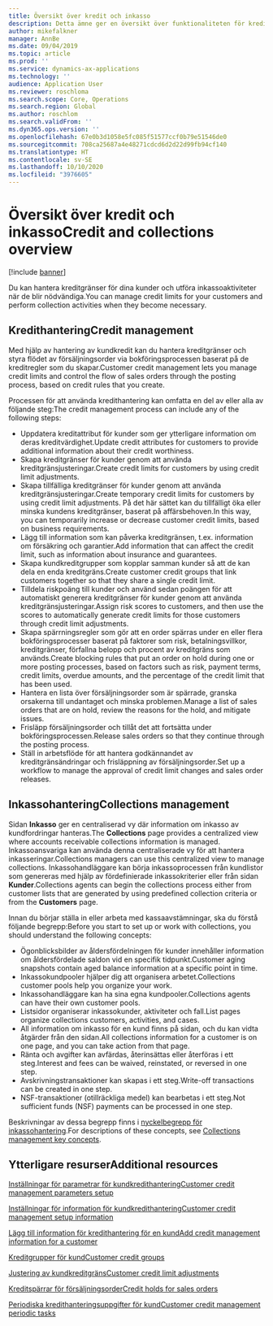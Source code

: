 ```yaml
---
title: Översikt över kredit och inkasso
description: Detta ämne ger en översikt över funktionaliteten för kredit och inkasso.
author: mikefalkner
manager: AnnBe
ms.date: 09/04/2019
ms.topic: article
ms.prod: ''
ms.service: dynamics-ax-applications
ms.technology: ''
audience: Application User
ms.reviewer: roschloma
ms.search.scope: Core, Operations
ms.search.region: Global
ms.author: roschlom
ms.search.validFrom: ''
ms.dyn365.ops.version: ''
ms.openlocfilehash: 67e0b3d1058e5fc085f51577ccf0b79e51546de0
ms.sourcegitcommit: 708ca25687a4e48271cdcd6d2d22d99fb94cf140
ms.translationtype: HT
ms.contentlocale: sv-SE
ms.lasthandoff: 10/10/2020
ms.locfileid: "3976605"
---
```

# <a name="credit-and-collections-overview"></a><span data-ttu-id="75b80-103">Översikt över kredit och inkasso</span><span class="sxs-lookup"><span data-stu-id="75b80-103">Credit and collections overview</span></span>

[!include [banner](../includes/banner.md)]

<span data-ttu-id="75b80-104">Du kan hantera kreditgränser för dina kunder och utföra inkassoaktiviteter när de blir nödvändiga.</span><span class="sxs-lookup"><span data-stu-id="75b80-104">You can manage credit limits for your customers and perform collection activities when they become necessary.</span></span>

## <a name="credit-management"></a><span data-ttu-id="75b80-105">Kredithantering</span><span class="sxs-lookup"><span data-stu-id="75b80-105">Credit management</span></span>

<span data-ttu-id="75b80-106">Med hjälp av hantering av kundkredit kan du hantera kreditgränser och styra flödet av försäljningsorder via bokföringsprocessen baserat på de kreditregler som du skapar.</span><span class="sxs-lookup"><span data-stu-id="75b80-106">Customer credit management lets you manage credit limits and control the flow of sales orders through the posting process, based on credit rules that you create.</span></span>

<span data-ttu-id="75b80-107">Processen för att använda kredithantering kan omfatta en del av eller alla av följande steg:</span><span class="sxs-lookup"><span data-stu-id="75b80-107">The credit management process can include any of the following steps:</span></span>

- <span data-ttu-id="75b80-108">Uppdatera kreditattribut för kunder som ger ytterligare information om deras kreditvärdighet.</span><span class="sxs-lookup"><span data-stu-id="75b80-108">Update credit attributes for customers to provide additional information about their credit worthiness.</span></span>
- <span data-ttu-id="75b80-109">Skapa kreditgränser för kunder genom att använda kreditgränsjusteringar.</span><span class="sxs-lookup"><span data-stu-id="75b80-109">Create credit limits for customers by using credit limit adjustments.</span></span>
- <span data-ttu-id="75b80-110">Skapa tillfälliga kreditgränser för kunder genom att använda kreditgränsjusteringar.</span><span class="sxs-lookup"><span data-stu-id="75b80-110">Create temporary credit limits for customers by using credit limit adjustments.</span></span> <span data-ttu-id="75b80-111">På det här sättet kan du tillfälligt öka eller minska kundens kreditgränser, baserat på affärsbehoven.</span><span class="sxs-lookup"><span data-stu-id="75b80-111">In this way, you can temporarily increase or decrease customer credit limits, based on business requirements.</span></span>
- <span data-ttu-id="75b80-112">Lägg till information som kan påverka kreditgränsen, t.ex. information om försäkring och garantier.</span><span class="sxs-lookup"><span data-stu-id="75b80-112">Add information that can affect the credit limit, such as information about insurance and guarantees.</span></span>
- <span data-ttu-id="75b80-113">Skapa kundkreditgrupper som kopplar samman kunder så att de kan dela en enda kreditgräns.</span><span class="sxs-lookup"><span data-stu-id="75b80-113">Create customer credit groups that link customers together so that they share a single credit limit.</span></span>
- <span data-ttu-id="75b80-114">Tilldela riskpoäng till kunder och använd sedan poängen för att automatiskt generera kreditgränser för kunder genom att använda kreditgränsjusteringar.</span><span class="sxs-lookup"><span data-stu-id="75b80-114">Assign risk scores to customers, and then use the scores to automatically generate credit limits for those customers through credit limit adjustments.</span></span>
- <span data-ttu-id="75b80-115">Skapa spärrningsregler som gör att en order spärras under en eller flera bokföringsprocesser baserat på faktorer som risk, betalningsvillkor, kreditgränser, förfallna belopp och procent av kreditgräns som används.</span><span class="sxs-lookup"><span data-stu-id="75b80-115">Create blocking rules that put an order on hold during one or more posting processes, based on factors such as risk, payment terms, credit limits, overdue amounts, and the percentage of the credit limit that has been used.</span></span>
- <span data-ttu-id="75b80-116">Hantera en lista över försäljningsorder som är spärrade, granska orsakerna till undantaget och minska problemen.</span><span class="sxs-lookup"><span data-stu-id="75b80-116">Manage a list of sales orders that are on hold, review the reasons for the hold, and mitigate issues.</span></span>
- <span data-ttu-id="75b80-117">Frisläpp försäljningsorder och tillåt det att fortsätta under bokföringsprocessen.</span><span class="sxs-lookup"><span data-stu-id="75b80-117">Release sales orders so that they continue through the posting process.</span></span>
- <span data-ttu-id="75b80-118">Ställ in arbetsflöde för att hantera godkännandet av kreditgränsändringar och frisläppning av försäljningsorder.</span><span class="sxs-lookup"><span data-stu-id="75b80-118">Set up a workflow to manage the approval of credit limit changes and sales order releases.</span></span>

## <a name="collections-management"></a><span data-ttu-id="75b80-119">Inkassohantering</span><span class="sxs-lookup"><span data-stu-id="75b80-119">Collections management</span></span>

<span data-ttu-id="75b80-120">Sidan **Inkasso** ger en centraliserad vy där information om inkasso av kundfordringar hanteras.</span><span class="sxs-lookup"><span data-stu-id="75b80-120">The **Collections** page provides a centralized view where accounts receivable collections information is managed.</span></span> <span data-ttu-id="75b80-121">Inkassoansvariga kan använda denna centraliserade vy för att hantera inkasseringar.</span><span class="sxs-lookup"><span data-stu-id="75b80-121">Collections managers can use this centralized view to manage collections.</span></span> <span data-ttu-id="75b80-122">Inkassohandläggare kan börja inkassoprocessen från kundlistor som genereras med hjälp av fördefinierade inkassokriterier eller från sidan **Kunder**.</span><span class="sxs-lookup"><span data-stu-id="75b80-122">Collections agents can begin the collections process either from customer lists that are generated by using predefined collection criteria or from the **Customers** page.</span></span>

<span data-ttu-id="75b80-123">Innan du börjar ställa in eller arbeta med kassaavstämningar, ska du förstå följande begrepp:</span><span class="sxs-lookup"><span data-stu-id="75b80-123">Before you start to set up or work with collections, you should understand the following concepts:</span></span>

- <span data-ttu-id="75b80-124">Ögonblicksbilder av åldersfördelningen för kunder innehåller information om åldersfördelade saldon vid en specifik tidpunkt.</span><span class="sxs-lookup"><span data-stu-id="75b80-124">Customer aging snapshots contain aged balance information at a specific point in time.</span></span>
- <span data-ttu-id="75b80-125">Inkassokundpooler hjälper dig att organisera arbetet.</span><span class="sxs-lookup"><span data-stu-id="75b80-125">Collections customer pools help you organize your work.</span></span>
- <span data-ttu-id="75b80-126">Inkassohandläggare kan ha sina egna kundpooler.</span><span class="sxs-lookup"><span data-stu-id="75b80-126">Collections agents can have their own customer pools.</span></span>
- <span data-ttu-id="75b80-127">Listsidor organiserar inkassokunder, aktiviteter och fall.</span><span class="sxs-lookup"><span data-stu-id="75b80-127">List pages organize collections customers, activities, and cases.</span></span>
- <span data-ttu-id="75b80-128">All information om inkasso för en kund finns på sidan, och du kan vidta åtgärder från den sidan.</span><span class="sxs-lookup"><span data-stu-id="75b80-128">All collections information for a customer is on one page, and you can take action from that page.</span></span>
- <span data-ttu-id="75b80-129">Ränta och avgifter kan avfärdas, återinsättas eller återföras i ett steg.</span><span class="sxs-lookup"><span data-stu-id="75b80-129">Interest and fees can be waived, reinstated, or reversed in one step.</span></span>
- <span data-ttu-id="75b80-130">Avskrivningstransaktioner kan skapas i ett steg.</span><span class="sxs-lookup"><span data-stu-id="75b80-130">Write-off transactions can be created in one step.</span></span>
- <span data-ttu-id="75b80-131">NSF-transaktioner (otillräckliga medel) kan bearbetas i ett steg.</span><span class="sxs-lookup"><span data-stu-id="75b80-131">Not sufficient funds (NSF) payments can be processed in one step.</span></span>

<span data-ttu-id="75b80-132">Beskrivningar av dessa begrepp finns i [nyckelbegrepp för inkassohantering](./cm-collections-concepts.md).</span><span class="sxs-lookup"><span data-stu-id="75b80-132">For descriptions of these concepts, see [Collections management key concepts](./cm-collections-concepts.md).</span></span>

## <a name="additional-resources"></a><span data-ttu-id="75b80-133">Ytterligare resurser</span><span class="sxs-lookup"><span data-stu-id="75b80-133">Additional resources</span></span>

[<span data-ttu-id="75b80-134">Inställningar för parametrar för kundkredithantering</span><span class="sxs-lookup"><span data-stu-id="75b80-134">Customer credit management parameters setup</span></span>](./cm-credit-mgmt-setup.md)

[<span data-ttu-id="75b80-135">Inställningar för information för kundkredithantering</span><span class="sxs-lookup"><span data-stu-id="75b80-135">Customer credit management setup information</span></span>](./cm-setup-information.md)

[<span data-ttu-id="75b80-136">Lägg till information för kredithantering för en kund</span><span class="sxs-lookup"><span data-stu-id="75b80-136">Add credit management information for a customer</span></span>](./cm-add-credit-mgmt-information-customer.md)

[<span data-ttu-id="75b80-137">Kreditgrupper för kund</span><span class="sxs-lookup"><span data-stu-id="75b80-137">Customer credit groups</span></span>](./cm-customer-credit-groups.md)

[<span data-ttu-id="75b80-138">Justering av kundkreditgräns</span><span class="sxs-lookup"><span data-stu-id="75b80-138">Customer credit limit adjustments</span></span>](./cm-credit-limit-adjustments.md)

[<span data-ttu-id="75b80-139">Kreditspärrar för försäljningsorder</span><span class="sxs-lookup"><span data-stu-id="75b80-139">Credit holds for sales orders</span></span>](./cm-sales-order-credit-holds.md)

[<span data-ttu-id="75b80-140">Periodiska kredithanteringsuppgifter för kund</span><span class="sxs-lookup"><span data-stu-id="75b80-140">Customer credit management periodic tasks</span></span>](./cm-periodic-tasks.md)
